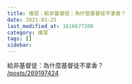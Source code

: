 ```yaml
---
title: 複習：給非基督徒：為什麼基督徒不拿香？
date: 2021-03-25
last_modified_at: 1616677200
category: 複習
tags: []
sidebar: 
---
```


<p>給非基督徒：為什麼基督徒不拿香？<br/>
<a href="/posts/269197424" target="_blank">/posts/269197424</a></p>
<p> </p>
